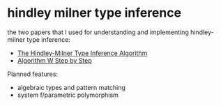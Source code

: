 # hindley milner type inference

the two papers that I used for understanding and implementing hindley-milner type inference:

* [The Hindley-Milner Type Inference Algorithm](https://steshaw.org/hm/hindley-milner.pdf)
* [Algorithm W Step by Step](https://raw.githubusercontent.com/mgrabmueller/AlgorithmW/master/pdf/AlgorithmW.pdf)

Planned features:
* algebraic types and pattern matching
* system f/parametric polymorphism
